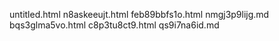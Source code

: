 untitled.html
n8askeeujt.html
feb89bbfs1o.html
nmgj3p9lijg.md
bqs3glma5vo.html
c8p3tu8ct9.html
qs9i7na6id.md